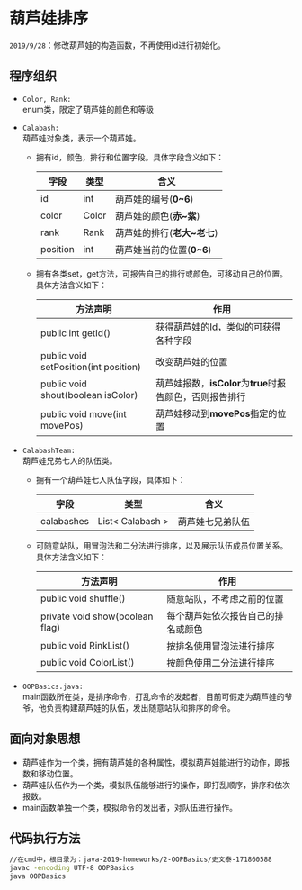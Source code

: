 # 葫芦娃排序

`2019/9/28`：修改葫芦娃的构造函数，不再使用id进行初始化。

## 程序组织

* `Color, Rank:`  
enum类，限定了葫芦娃的颜色和等级

* `Calabash:`  
葫芦娃对象类，表示一个葫芦娃。

  * 拥有id，颜色，排行和位置字段。具体字段含义如下：

    | 字段     | 类型  | 含义                        |
    | -------- | ----- | --------------------------- |
    | id       | int   | 葫芦娃的编号(**0~6**)       |
    | color    | Color | 葫芦娃的颜色(**赤~紫**)     |
    | rank     | Rank  | 葫芦娃的排行(**老大~老七**) |
    | position | int   | 葫芦娃当前的位置(**0~6**)   |

  * 拥有各类set，get方法，可报告自己的排行或颜色，可移动自己的位置。具体方法含义如下：

    | 方法声明                              | 作用                                                      |
    | ------------------------------------- | --------------------------------------------------------- |
    | public int getId()                    | 获得葫芦娃的Id，类似的可获得各种字段                      |
    | public void setPosition(int position) | 改变葫芦娃的位置                                          |
    | public void shout(boolean isColor)    | 葫芦娃报数，**isColor**为**true**时报告颜色，否则报告排行 |
    | public void move(int movePos)         | 葫芦娃移动到**movePos**指定的位置                         |

* `CalabashTeam:`  
葫芦娃兄弟七人的队伍类。

  * 拥有一个葫芦娃七人队伍字段，具体如下：

    | 字段       | 类型             | 含义             |
    | ---------- | ---------------- | ---------------- |
    | calabashes | List< Calabash > | 葫芦娃七兄弟队伍 |

  * 可随意站队，用冒泡法和二分法进行排序，以及展示队伍成员位置关系。具体方法含义如下：

    | 方法声明                        | 作用                               |
    | ------------------------------- | ---------------------------------- |
    | public void shuffle()           | 随意站队，不考虑之前的位置         |
    | private void show(boolean flag) | 每个葫芦娃依次报告自己的排名或颜色 |
    | public void RinkList()          | 按排名使用冒泡法进行排序           |
    | public void ColorList()         | 按颜色使用二分法进行排序           |

* `OOPBasics.java: `  
main函数所在类，是排序命令，打乱命令的发起者，目前可假定为葫芦娃的爷爷，他负责构建葫芦娃的队伍，发出随意站队和排序的命令。

## 面向对象思想

* 葫芦娃作为一个类，拥有葫芦娃的各种属性，模拟葫芦娃能进行的动作，即报数和移动位置。
* 葫芦娃队伍作为一个类，模拟队伍能够进行的操作，即打乱顺序，排序和依次报数。
* main函数单独一个类，模拟命令的发出者，对队伍进行操作。



## 代码执行方法

```bash
//在cmd中，根目录为：java-2019-homeworks/2-OOPBasics/史文泰-171860588
javac -encoding UTF-8 OOPBasics
java OOPBasics
```


